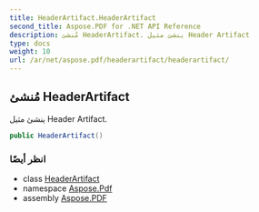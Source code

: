 ```yaml
---
title: HeaderArtifact.HeaderArtifact
second_title: Aspose.PDF for .NET API Reference
description: مُنشئ HeaderArtifact. ينشئ مثيل Header Artifact
type: docs
weight: 10
url: /ar/net/aspose.pdf/headerartifact/headerartifact/
---
```

## مُنشئ HeaderArtifact

ينشئ مثيل Header Artifact.

```csharp
public HeaderArtifact()
```

### انظر أيضًا

* class [HeaderArtifact](../)
* namespace [Aspose.Pdf](../../../aspose.pdf/)
* assembly [Aspose.PDF](../../../)